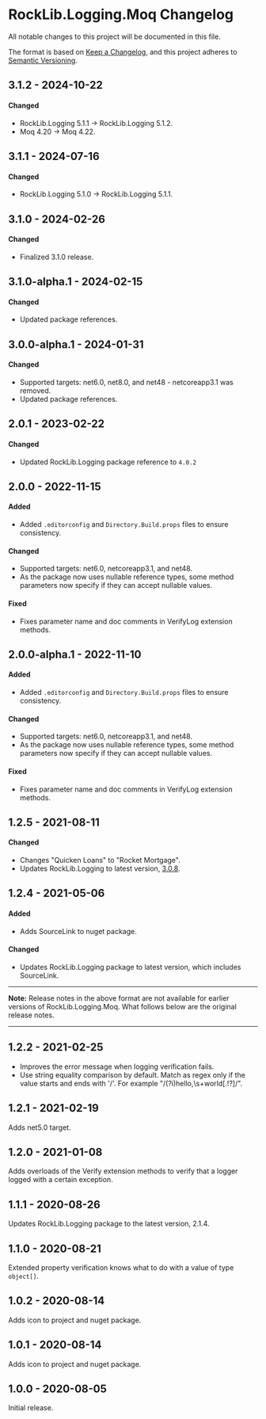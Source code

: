 # RockLib.Logging.Moq Changelog

All notable changes to this project will be documented in this file.

The format is based on [Keep a Changelog](https://keepachangelog.com/en/1.0.0/),
and this project adheres to [Semantic Versioning](https://semver.org/spec/v2.0.0.html).

## 3.1.2 - 2024-10-22

#### Changed
- RockLib.Logging 5.1.1 -> RockLib.Logging 5.1.2.
- Moq 4.20 -> Moq 4.22.

## 3.1.1 - 2024-07-16

#### Changed
- RockLib.Logging 5.1.0 -> RockLib.Logging 5.1.1.

## 3.1.0 - 2024-02-26

#### Changed
- Finalized 3.1.0 release.

## 3.1.0-alpha.1 - 2024-02-15

#### Changed
- Updated package references.

## 3.0.0-alpha.1 - 2024-01-31

#### Changed
- Supported targets: net6.0, net8.0, and net48 - netcoreapp3.1 was removed.
- Updated package references.

## 2.0.1 - 2023-02-22

#### Changed
- Updated RockLib.Logging package reference to `4.0.2`

## 2.0.0 - 2022-11-15
	
#### Added
- Added `.editorconfig` and `Directory.Build.props` files to ensure consistency.

#### Changed
- Supported targets: net6.0, netcoreapp3.1, and net48.
- As the package now uses nullable reference types, some method parameters now specify if they can accept nullable values.

#### Fixed

- Fixes parameter name and doc comments in VerifyLog extension methods.

## 2.0.0-alpha.1 - 2022-11-10
	
#### Added
- Added `.editorconfig` and `Directory.Build.props` files to ensure consistency.

#### Changed
- Supported targets: net6.0, netcoreapp3.1, and net48.
- As the package now uses nullable reference types, some method parameters now specify if they can accept nullable values.

#### Fixed

- Fixes parameter name and doc comments in VerifyLog extension methods.

## 1.2.5 - 2021-08-11

#### Changed

- Changes "Quicken Loans" to "Rocket Mortgage".
- Updates RockLib.Logging to latest version, [3.0.8](https://github.com/RockLib/RockLib.Logging/blob/main/RockLib.Logging/CHANGELOG.md#308---2021-08-11).

## 1.2.4 - 2021-05-06

#### Added

- Adds SourceLink to nuget package.

#### Changed

- Updates RockLib.Logging package to latest version, which includes SourceLink.

----

**Note:** Release notes in the above format are not available for earlier versions of
RockLib.Logging.Moq. What follows below are the original release notes.

----

## 1.2.2 - 2021-02-25

- Improves the error message when logging verification fails.
- Use string equality comparison by default. Match as regex only if the value starts and ends with '/'. For example "/(?i)hello,\s+world[.!?]/".

## 1.2.1 - 2021-02-19

Adds net5.0 target.

## 1.2.0 - 2021-01-08

Adds overloads of the Verify extension methods to verify that a logger logged with a certain exception.

## 1.1.1 - 2020-08-26

Updates RockLib.Logging package to the latest version, 2.1.4.

## 1.1.0 - 2020-08-21

Extended property verification knows what to do with a value of type `object[]`.

## 1.0.2 - 2020-08-14

Adds icon to project and nuget package.

## 1.0.1 - 2020-08-14

Adds icon to project and nuget package.

## 1.0.0 - 2020-08-05

Initial release.

